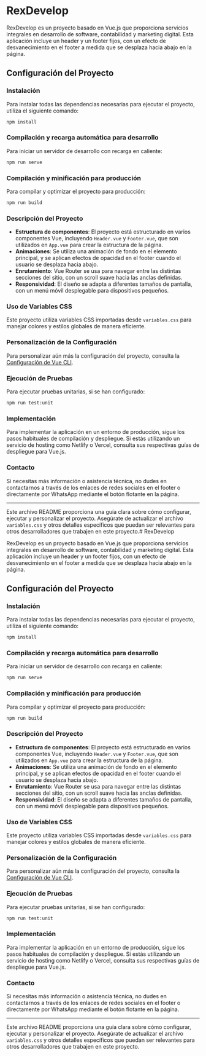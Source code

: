 # RexDevelop

RexDevelop es un proyecto basado en Vue.js que proporciona servicios integrales en desarrollo de software, contabilidad y marketing digital. Esta aplicación incluye un header y un footer fijos, con un efecto de desvanecimiento en el footer a medida que se desplaza hacia abajo en la página.

## Configuración del Proyecto

### Instalación

Para instalar todas las dependencias necesarias para ejecutar el proyecto, utiliza el siguiente comando:

```bash
npm install
```

### Compilación y recarga automática para desarrollo

Para iniciar un servidor de desarrollo con recarga en caliente:

```bash
npm run serve
```

### Compilación y minificación para producción

Para compilar y optimizar el proyecto para producción:

```bash
npm run build
```

### Descripción del Proyecto

- **Estructura de componentes**: El proyecto está estructurado en varios componentes Vue, incluyendo `Header.vue` y `Footer.vue`, que son utilizados en `App.vue` para crear la estructura de la página.
- **Animaciones**: Se utiliza una animación de fondo en el elemento principal, y se aplican efectos de opacidad en el footer cuando el usuario se desplaza hacia abajo.
- **Enrutamiento**: Vue Router se usa para navegar entre las distintas secciones del sitio, con un scroll suave hacia las anclas definidas.
- **Responsividad**: El diseño se adapta a diferentes tamaños de pantalla, con un menú móvil desplegable para dispositivos pequeños.

### Uso de Variables CSS

Este proyecto utiliza variables CSS importadas desde `variables.css` para manejar colores y estilos globales de manera eficiente.

### Personalización de la Configuración

Para personalizar aún más la configuración del proyecto, consulta la [Configuración de Vue CLI](https://cli.vuejs.org/config/).

### Ejecución de Pruebas

Para ejecutar pruebas unitarias, si se han configurado:

```bash
npm run test:unit
```

### Implementación

Para implementar la aplicación en un entorno de producción, sigue los pasos habituales de compilación y despliegue. Si estás utilizando un servicio de hosting como Netlify o Vercel, consulta sus respectivas guías de despliegue para Vue.js.

### Contacto

Si necesitas más información o asistencia técnica, no dudes en contactarnos a través de los enlaces de redes sociales en el footer o directamente por WhatsApp mediante el botón flotante en la página.

---

Este archivo README proporciona una guía clara sobre cómo configurar, ejecutar y personalizar el proyecto. Asegúrate de actualizar el archivo `variables.css` y otros detalles específicos que puedan ser relevantes para otros desarrolladores que trabajen en este proyecto.# RexDevelop

RexDevelop es un proyecto basado en Vue.js que proporciona servicios integrales en desarrollo de software, contabilidad y marketing digital. Esta aplicación incluye un header y un footer fijos, con un efecto de desvanecimiento en el footer a medida que se desplaza hacia abajo en la página.

## Configuración del Proyecto

### Instalación

Para instalar todas las dependencias necesarias para ejecutar el proyecto, utiliza el siguiente comando:

```bash
npm install
```

### Compilación y recarga automática para desarrollo

Para iniciar un servidor de desarrollo con recarga en caliente:

```bash
npm run serve
```

### Compilación y minificación para producción

Para compilar y optimizar el proyecto para producción:

```bash
npm run build
```

### Descripción del Proyecto

- **Estructura de componentes**: El proyecto está estructurado en varios componentes Vue, incluyendo `Header.vue` y `Footer.vue`, que son utilizados en `App.vue` para crear la estructura de la página.
- **Animaciones**: Se utiliza una animación de fondo en el elemento principal, y se aplican efectos de opacidad en el footer cuando el usuario se desplaza hacia abajo.
- **Enrutamiento**: Vue Router se usa para navegar entre las distintas secciones del sitio, con un scroll suave hacia las anclas definidas.
- **Responsividad**: El diseño se adapta a diferentes tamaños de pantalla, con un menú móvil desplegable para dispositivos pequeños.

### Uso de Variables CSS

Este proyecto utiliza variables CSS importadas desde `variables.css` para manejar colores y estilos globales de manera eficiente.

### Personalización de la Configuración

Para personalizar aún más la configuración del proyecto, consulta la [Configuración de Vue CLI](https://cli.vuejs.org/config/).

### Ejecución de Pruebas

Para ejecutar pruebas unitarias, si se han configurado:

```bash
npm run test:unit
```

### Implementación

Para implementar la aplicación en un entorno de producción, sigue los pasos habituales de compilación y despliegue. Si estás utilizando un servicio de hosting como Netlify o Vercel, consulta sus respectivas guías de despliegue para Vue.js.

### Contacto

Si necesitas más información o asistencia técnica, no dudes en contactarnos a través de los enlaces de redes sociales en el footer o directamente por WhatsApp mediante el botón flotante en la página.

---

Este archivo README proporciona una guía clara sobre cómo configurar, ejecutar y personalizar el proyecto. Asegúrate de actualizar el archivo `variables.css` y otros detalles específicos que puedan ser relevantes para otros desarrolladores que trabajen en este proyecto.